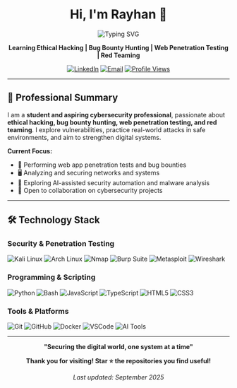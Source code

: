 <h1 align="center">Hi, I'm Rayhan 👋</h1>

<p align="center">
  <img src="https://readme-typing-svg.herokuapp.com?font=Fira+Code&weight=600&size=28&pause=1000&color=6366F1&center=true&vCenter=true&width=600&lines=Ethical+Hacker;Pentester;Bug+Hunter;Cybersecurity+Enthusiast" alt="Typing SVG">
</p>

<p align="center">
  <strong>Learning Ethical Hacking | Bug Bounty Hunting | Web Penetration Testing | Red Teaming</strong>
</p>

<p align="center">
  <a href="https://www.linkedin.com/in/rayhan-mahardika-abb8b4354/"><img src="https://img.shields.io/badge/LinkedIn-Connect-0077B5?style=for-the-badge&logo=linkedin&logoColor=white" alt="LinkedIn"></a>
  <a href="mailto:rayhanmahardika576@gmail.com"><img src="https://img.shields.io/badge/Email-Contact-D14836?style=for-the-badge&logo=gmail&logoColor=white" alt="Email"></a>
  <a href="https://github.com/Rosemary1337"><img src="https://komarev.com/ghpvc/?username=Rosemary1337&color=6366F1&style=for-the-badge" alt="Profile Views"></a>
</p>

---

## 🎯 Professional Summary

I am a **student and aspiring cybersecurity professional**, passionate about **ethical hacking, bug bounty hunting, web penetration testing, and red teaming**. I explore vulnerabilities, practice real-world attacks in safe environments, and aim to strengthen digital systems.

**Current Focus:**

- 🔐 Performing web app penetration tests and bug bounties  
- 🖥️ Analyzing and securing networks and systems  
- 🌱 Exploring AI-assisted security automation and malware analysis  
- 👯 Open to collaboration on cybersecurity projects  

---

## 🛠️ Technology Stack

### Security & Penetration Testing

<p align="left">
  <img src="https://img.shields.io/badge/Kali+Linux-557CFA?style=for-the-badge&logo=kali-linux&logoColor=white" alt="Kali Linux"/>
  <img src="https://img.shields.io/badge/Arch+Linux-1793D1?style=for-the-badge&logo=arch-linux&logoColor=white" alt="Arch Linux"/>
  <img src="https://img.shields.io/badge/Nmap-F16822?style=for-the-badge&logo=nmap&logoColor=white" alt="Nmap"/>
  <img src="https://img.shields.io/badge/Burp+Suite-000000?style=for-the-badge&logo=burp-suite&logoColor=white" alt="Burp Suite"/>
  <img src="https://img.shields.io/badge/Metasploit-FF0066?style=for-the-badge&logo=metasploit&logoColor=white" alt="Metasploit"/>
  <img src="https://img.shields.io/badge/Wireshark-007ACC?style=for-the-badge&logo=wireshark&logoColor=white" alt="Wireshark"/>
</p>

### Programming & Scripting

<p align="left">
  <img src="https://img.shields.io/badge/Python-3776AB?style=for-the-badge&logo=python&logoColor=white" alt="Python"/>
  <img src="https://img.shields.io/badge/Bash-4EAA25?style=for-the-badge&logo=gnubash&logoColor=white" alt="Bash"/>
  <img src="https://img.shields.io/badge/JavaScript-F7DF1E?style=for-the-badge&logo=javascript&logoColor=black" alt="JavaScript"/>
  <img src="https://img.shields.io/badge/TypeScript-3178C6?style=for-the-badge&logo=typescript&logoColor=white" alt="TypeScript"/>
  <img src="https://img.shields.io/badge/HTML5-E34F26?style=for-the-badge&logo=html5&logoColor=white" alt="HTML5"/>
  <img src="https://img.shields.io/badge/CSS3-1572B6?style=for-the-badge&logo=css3&logoColor=white" alt="CSS3"/>
</p>

### Tools & Platforms

<p align="left">
  <img src="https://img.shields.io/badge/Git-F05032?style=for-the-badge&logo=git&logoColor=white" alt="Git"/>
  <img src="https://img.shields.io/badge/GitHub-181717?style=for-the-badge&logo=github&logoColor=white" alt="GitHub"/>
  <img src="https://img.shields.io/badge/Docker-2496ED?style=for-the-badge&logo=docker&logoColor=white" alt="Docker"/>
  <img src="https://img.shields.io/badge/VSCode-007ACC?style=for-the-badge&logo=visual-studio-code&logoColor=white" alt="VSCode"/>
  <img src="https://img.shields.io/badge/AI+Tools-6366F1?style=for-the-badge&logo=artificial-intelligence&logoColor=white" alt="AI Tools"/>
</p>

---

<p align="center">
  <strong>"Securing the digital world, one system at a time"</strong>
</p>

<p align="center">
  <strong>Thank you for visiting! Star ⭐ the repositories you find useful!</strong>
</p>

<p align="center">
  <em>Last updated: September 2025</em>
</p>

